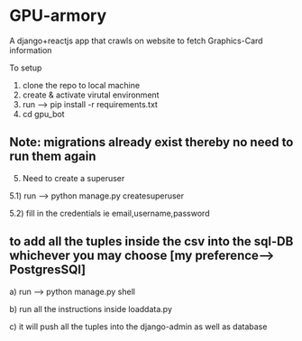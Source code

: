# GPU-armory
A django+reactjs app that crawls on website to fetch Graphics-Card information

To setup 
1) clone the repo to local machine
2) create & activate virutal environment
3) run --> pip install -r requirements.txt
4) cd gpu_bot
## Note: migrations already exist thereby no need to run them again
5) Need to create a superuser

  5.1) run --> python manage.py createsuperuser
  
  5.2) fill in the credentials ie email,username,password
## to add all the tuples inside the csv into the sql-DB whichever you may choose [my preference--> PostgresSQl]
  a)  run --> python manage.py shell 
  
  b) run all the instructions inside loaddata.py
  
  c) it will push all the tuples into the django-admin as well as database

